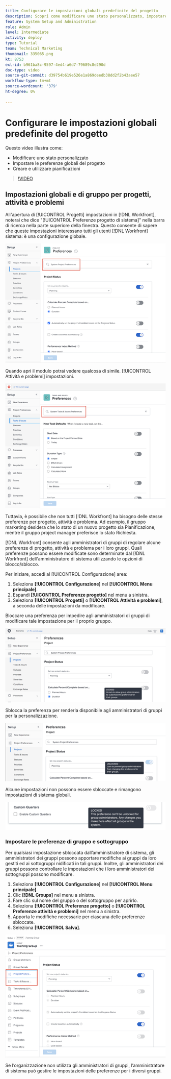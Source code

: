 ```yaml
---
title: Configurare le impostazioni globali predefinite del progetto
description: Scopri come modificare uno stato personalizzato, impostare le preferenze globali del progetto e creare pianificazioni che sono impostazioni globali predefinite.
feature: System Setup and Administration
role: Admin
level: Intermediate
activity: deploy
type: Tutorial
team: Technical Marketing
thumbnail: 335065.png
kt: 8753
exl-id: b961ba8c-9597-4ed4-a6d7-79689c8e290d
doc-type: video
source-git-commit: d39754b619e526e1a869deedb38dd2f2b43aee57
workflow-type: tm+mt
source-wordcount: '379'
ht-degree: 0%

---
```


# Configurare le impostazioni globali predefinite del progetto

<!---
21.4 updates have been made
--->

Questo video illustra come:

* Modificare uno stato personalizzato
* Impostare le preferenze globali del progetto
* Creare e utilizzare pianificazioni

>[!VIDEO](https://video.tv.adobe.com/v/335065/?quality=12)

## Impostazioni globali e di gruppo per progetti, attività e problemi

All&#39;apertura di [!UICONTROL Progetti] impostazioni in [!DNL Workfront], noterai che dice &quot;[!UICONTROL Preferenze progetto di sistema]&quot; nella barra di ricerca nella parte superiore della finestra. Questo consente di sapere che queste impostazioni interessano tutti gli utenti [!DNL Workfront] sistema: è una configurazione globale.

![[!UICONTROL Preferenze progetto] pagina in [!UICONTROL Configurazione]](assets/admin-fund-system-project-preferences-1.png)

Quando apri il modulo potrai vedere qualcosa di simile. [!UICONTROL Attività e problemi] impostazioni.

![[!UICONTROL Preferenze attività e problemi] in [!UICONTROL Configurazione]](assets/admin-fund-task-issue-preferences-2.png)

Tuttavia, è possibile che non tutti [!DNL Workfront] ha bisogno delle stesse preferenze per progetto, attività e problema. Ad esempio, il gruppo marketing desidera che lo stato di un nuovo progetto sia Pianificazione, mentre il gruppo project manager preferisce lo stato Richiesta.

[!DNL Workfront] consente agli amministratori di gruppi di regolare alcune preferenze di progetto, attività e problema per i loro gruppi. Quali preferenze possono essere modificate sono determinate dal [!DNL Workfront] dell&#39;amministratore di sistema utilizzando le opzioni di blocco/sblocco.

Per iniziare, accedi al [!UICONTROL Configurazione] area:

1. Seleziona **[!UICONTROL Configurazione]** nel **[!UICONTROL Menu principale]**.
1. Espandi **[!UICONTROL Preferenze progetto]** nel menu a sinistra.
1. Seleziona **[!UICONTROL Progetti]** o **[!UICONTROL Attività e problemi]**, a seconda delle impostazioni da modificare.

Bloccare una preferenza per impedire agli amministratori di gruppi di modificare tale impostazione per il proprio gruppo.

![Messaggio di preferenza Bloccato](assets/admin-fund-preferences-locked-3.png)

Sblocca la preferenza per renderla disponibile agli amministratori di gruppi per la personalizzazione.

![Messaggio di preferenza sbloccato](assets/admin-fund-preferences-unlocked-4.png)

Alcune impostazioni non possono essere sbloccate e rimangono impostazioni di sistema globali.

![Messaggio di preferenza Bloccato](assets/admin-fund-preferences-always-locked-5.png)

### Impostare le preferenze di gruppo e sottogruppo

Per qualsiasi impostazione sbloccata dall’amministratore di sistema, gli amministratori dei gruppi possono apportare modifiche ai gruppi da loro gestiti ed ai sottogruppi nidificati in tali gruppi. Inoltre, gli amministratori dei gruppi possono controllare le impostazioni che i loro amministratori dei sottogruppi possono modificare.

1. Seleziona **[!UICONTROL Configurazione]** nel **[!UICONTROL Menu principale]**.
1. Clic **[!DNL Groups]** nel menu a sinistra.
1. Fare clic sul nome del gruppo o del sottogruppo per aprirlo.
1. Seleziona **[!UICONTROL Preferenze progetto]** o **[!UICONTROL Preferenze attività e problemi]** nel menu a sinistra.
1. Apporta le modifiche necessarie per ciascuna delle preferenze sbloccate.
1. Seleziona **[!UICONTROL Salva]**.

![[!UICONTROL Stato progetto] sezione su [!UICONTROL Gruppo] pagina](assets/admin-fund-group-preferences.png)

Se l’organizzazione non utilizza gli amministratori di gruppi, l’amministratore di sistema può gestire le impostazioni delle preferenze per i diversi gruppi.

<!---
learn more URLs and guides
Create or edit a group status 
Group administrators 
Configure system-wide project preferences 
Configure project preferences for a group 
Configure task and issue preferences for a group 
Create and modify a group’s schedule 
--->
